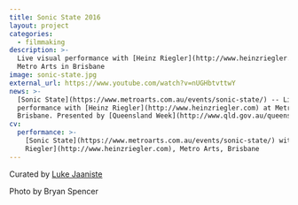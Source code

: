 ```yaml
---
title: Sonic State 2016
layout: project
categories:
  - filmmaking
description: >-
  Live visual performance with [Heinz Riegler](http://www.heinzriegler.com) at
  Metro Arts in Brisbane
image: sonic-state.jpg
external_url: https://www.youtube.com/watch?v=nUGHbtvttwY
news: >-
  [Sonic State](https://www.metroarts.com.au/events/sonic-state/) -- Live visual
  performance with [Heinz Riegler](http://www.heinzriegler.com) at Metro Arts in
  Brisbane. Presented by [Queensland Week](http://www.qld.gov.au/queenslandweek).
cv:
  performance: >-
    [Sonic State](https://www.metroarts.com.au/events/sonic-state/) with [Heinz
    Riegler](http://www.heinzriegler.com), Metro Arts, Brisbane
---
```


Curated by [Luke Jaaniste](http://www.lukejaaniste.com)

Photo by Bryan Spencer
